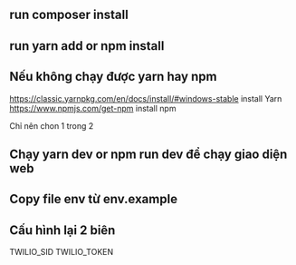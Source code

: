 ## run composer install

## run yarn add or npm install

## Nếu không chạy được yarn hay npm

https://classic.yarnpkg.com/en/docs/install/#windows-stable install Yarn
https://www.npmjs.com/get-npm install npm

Chỉ nên chon 1 trong 2

## Chạy yarn dev or npm run dev để chạy giao diện web

## Copy file env từ env.example

## Cấu hình lại 2 biên

TWILIO_SID
TWILIO_TOKEN
